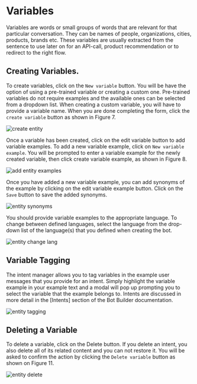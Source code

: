 # Variables
 
Variables are words or small groups of words that are relevant for that particular conversation. They can be names of people, organizations, cities, products, brands etc. These variables are usually extracted from the sentence to use later on for an API-call, product recommendation or to redirect to the right flow.

## Creating Variables.

To create variables, click on the `New variable` button. You will be have the option of using a pre-trained variable or creating a custom one. Pre-trained variables do not require examples and the available ones can be selected from a dropdown list. When creating a custom variable, you will have to provide a variable name. When you are done completing the form, click the `create variable` button as shown in Figure 7.

![create entity](https://botlhale-docs1-new.s3.amazonaws.com/add-entity-examples.png)

Once a variable has been created, click on the edit variable button to add variable examples. To add a new variable example, click on `New variable example`. You will be prompted to enter a variable example for the newly created variable, then click create variable example, as shown in Figure 8.

![add entity examples](https://botlhale-docs1-new.s3.amazonaws.com/add-entity-examples.PNG)

Once you have added a new variable example, you can add synonyms of the example by clicking on the edit variable example button. Click on the `Save` button to save the added synonyms.

![entity synonyms](https://botlhale-docs1-new.s3.amazonaws.com/entity-syn.PNG)


You should provide variable examples to the appropriate language. To change between defined languages, select the language from the drop-down list of the language(s) that you defined when creating the bot.

![entity change lang](https://botlhale-docs1-new.s3.amazonaws.com/entity-lang.PNG)

## Variable Tagging
The intent manager allows you to tag variables in the example user messages that you provide for an intent. Simply highlight the variable example in your example text and a modal will pop up prompting you to select the variable that the example belongs to. Intents are discussed in more detail in the [Intents] section of the Bot Builder documentation.

![entity tagging](https://botlhale-docs1-new.s3.amazonaws.com/entity-tagging.png)

## Deleting a Variable
To delete a variable, click on the Delete button. If you delete an intent, you also delete all of its related content and you can not restore it. You will be asked to confirm the action by clicking the `Delete variable` button as shown on Figure 11.

![entity delete](https://botlhale-docs1-new.s3.amazonaws.com/entity-delete.PNG)
